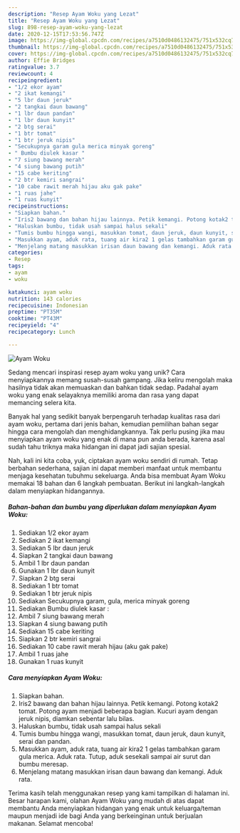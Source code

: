 ```yaml
---
description: "Resep Ayam Woku yang Lezat"
title: "Resep Ayam Woku yang Lezat"
slug: 898-resep-ayam-woku-yang-lezat
date: 2020-12-15T17:53:56.747Z
image: https://img-global.cpcdn.com/recipes/a7510d0486132475/751x532cq70/ayam-woku-foto-resep-utama.jpg
thumbnail: https://img-global.cpcdn.com/recipes/a7510d0486132475/751x532cq70/ayam-woku-foto-resep-utama.jpg
cover: https://img-global.cpcdn.com/recipes/a7510d0486132475/751x532cq70/ayam-woku-foto-resep-utama.jpg
author: Effie Bridges
ratingvalue: 3.7
reviewcount: 4
recipeingredient:
- "1/2 ekor ayam"
- "2 ikat kemangi"
- "5 lbr daun jeruk"
- "2 tangkai daun bawang"
- "1 lbr daun pandan"
- "1 lbr daun kunyit"
- "2 btg serai"
- "1 btr tomat"
- "1 btr jeruk nipis"
- "Secukupnya garam gula merica minyak goreng"
- " Bumbu diulek kasar "
- "7 siung bawang merah"
- "4 siung bawang putih"
- "15 cabe keriting"
- "2 btr kemiri sangrai"
- "10 cabe rawit merah hijau aku gak pake"
- "1 ruas jahe"
- "1 ruas kunyit"
recipeinstructions:
- "Siapkan bahan."
- "Iris2 bawang dan bahan hijau lainnya. Petik kemangi. Potong kotak2 tomat. Potong ayam menjadi beberapa bagian. Kucuri ayam dengan jeruk nipis, diamkan sebentar lalu bilas."
- "Haluskan bumbu, tidak usah sampai halus sekali"
- "Tumis bumbu hingga wangi, masukkan tomat, daun jeruk, daun kunyit, serai dan pandan."
- "Masukkan ayam, aduk rata, tuang air kira2 1 gelas tambahkan garam gula merica. Aduk rata. Tutup, aduk sesekali sampai air surut dan bumbu meresap."
- "Menjelang matang masukkan irisan daun bawang dan kemangi. Aduk rata."
categories:
- Resep
tags:
- ayam
- woku

katakunci: ayam woku 
nutrition: 143 calories
recipecuisine: Indonesian
preptime: "PT35M"
cooktime: "PT43M"
recipeyield: "4"
recipecategory: Lunch

---
```



![Ayam Woku](https://img-global.cpcdn.com/recipes/a7510d0486132475/751x532cq70/ayam-woku-foto-resep-utama.jpg)

Sedang mencari inspirasi resep ayam woku yang unik? Cara menyiapkannya memang susah-susah gampang. Jika keliru mengolah maka hasilnya tidak akan memuaskan dan bahkan tidak sedap. Padahal ayam woku yang enak selayaknya memiliki aroma dan rasa yang dapat memancing selera kita.



Banyak hal yang sedikit banyak berpengaruh terhadap kualitas rasa dari ayam woku, pertama dari jenis bahan, kemudian pemilihan bahan segar hingga cara mengolah dan menghidangkannya. Tak perlu pusing jika mau menyiapkan ayam woku yang enak di mana pun anda berada, karena asal sudah tahu triknya maka hidangan ini dapat jadi sajian spesial.


Nah, kali ini kita coba, yuk, ciptakan ayam woku sendiri di rumah. Tetap berbahan sederhana, sajian ini dapat memberi manfaat untuk membantu menjaga kesehatan tubuhmu sekeluarga. Anda bisa membuat Ayam Woku memakai 18 bahan dan 6 langkah pembuatan. Berikut ini langkah-langkah dalam menyiapkan hidangannya.

<!--inarticleads1-->

##### Bahan-bahan dan bumbu yang diperlukan dalam menyiapkan Ayam Woku:

1. Sediakan 1/2 ekor ayam
1. Sediakan 2 ikat kemangi
1. Sediakan 5 lbr daun jeruk
1. Siapkan 2 tangkai daun bawang
1. Ambil 1 lbr daun pandan
1. Gunakan 1 lbr daun kunyit
1. Siapkan 2 btg serai
1. Sediakan 1 btr tomat
1. Sediakan 1 btr jeruk nipis
1. Sediakan Secukupnya garam, gula, merica minyak goreng
1. Sediakan  Bumbu diulek kasar :
1. Ambil 7 siung bawang merah
1. Siapkan 4 siung bawang putih
1. Sediakan 15 cabe keriting
1. Siapkan 2 btr kemiri sangrai
1. Sediakan 10 cabe rawit merah hijau (aku gak pake)
1. Ambil 1 ruas jahe
1. Gunakan 1 ruas kunyit




<!--inarticleads2-->

##### Cara menyiapkan Ayam Woku:

1. Siapkan bahan.
1. Iris2 bawang dan bahan hijau lainnya. Petik kemangi. Potong kotak2 tomat. Potong ayam menjadi beberapa bagian. Kucuri ayam dengan jeruk nipis, diamkan sebentar lalu bilas.
1. Haluskan bumbu, tidak usah sampai halus sekali
1. Tumis bumbu hingga wangi, masukkan tomat, daun jeruk, daun kunyit, serai dan pandan.
1. Masukkan ayam, aduk rata, tuang air kira2 1 gelas tambahkan garam gula merica. Aduk rata. Tutup, aduk sesekali sampai air surut dan bumbu meresap.
1. Menjelang matang masukkan irisan daun bawang dan kemangi. Aduk rata.




Terima kasih telah menggunakan resep yang kami tampilkan di halaman ini. Besar harapan kami, olahan Ayam Woku yang mudah di atas dapat membantu Anda menyiapkan hidangan yang enak untuk keluarga/teman maupun menjadi ide bagi Anda yang berkeinginan untuk berjualan makanan. Selamat mencoba!
